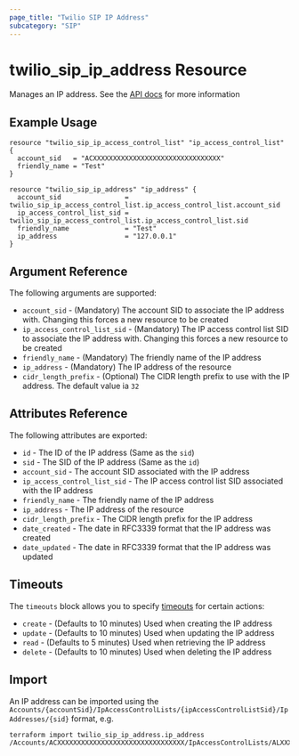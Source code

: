 ```yaml
---
page_title: "Twilio SIP IP Address"
subcategory: "SIP"
---
```


# twilio_sip_ip_address Resource

Manages an IP address. See the [API docs](https://www.twilio.com/docs/voice/sip/api/sip-ipaddress-resource) for more information

## Example Usage

```hcl
resource "twilio_sip_ip_access_control_list" "ip_access_control_list" {
  account_sid   = "ACXXXXXXXXXXXXXXXXXXXXXXXXXXXXXXXX"
  friendly_name = "Test"
}

resource "twilio_sip_ip_address" "ip_address" {
  account_sid                = twilio_sip_ip_access_control_list.ip_access_control_list.account_sid
  ip_access_control_list_sid = twilio_sip_ip_access_control_list.ip_access_control_list.sid
  friendly_name              = "Test"
  ip_address                 = "127.0.0.1"
}
```

## Argument Reference

The following arguments are supported:

- `account_sid` - (Mandatory) The account SID to associate the IP address with. Changing this forces a new resource to be created
- `ip_access_control_list_sid` - (Mandatory) The IP access control list SID to associate the IP address with. Changing this forces a new resource to be created
- `friendly_name` - (Mandatory) The friendly name of the IP address
- `ip_address` - (Mandatory) The IP address of the resource
- `cidr_length_prefix` - (Optional) The CIDR length prefix to use with the IP address. The default value ia `32`

## Attributes Reference

The following attributes are exported:

- `id` - The ID of the IP address (Same as the `sid`)
- `sid` - The SID of the IP address (Same as the `id`)
- `account_sid` - The account SID associated with the IP address
- `ip_access_control_list_sid` - The IP access control list SID associated with the IP address
- `friendly_name` - The friendly name of the IP address
- `ip_address` - The IP address of the resource
- `cidr_length_prefix` - The CIDR length prefix for the IP address
- `date_created` - The date in RFC3339 format that the IP address was created
- `date_updated` - The date in RFC3339 format that the IP address was updated

## Timeouts

The `timeouts` block allows you to specify [timeouts](https://www.terraform.io/docs/configuration/resources.html#timeouts) for certain actions:

- `create` - (Defaults to 10 minutes) Used when creating the IP address
- `update` - (Defaults to 10 minutes) Used when updating the IP address
- `read` - (Defaults to 5 minutes) Used when retrieving the IP address
- `delete` - (Defaults to 10 minutes) Used when deleting the IP address

## Import

An IP address can be imported using the `Accounts/{accountSid}/IpAccessControlLists/{ipAccessControlListSid}/IpAddresses/{sid}` format, e.g.

```shell
terraform import twilio_sip_ip_address.ip_address /Accounts/ACXXXXXXXXXXXXXXXXXXXXXXXXXXXXXXXX/IpAccessControlLists/ALXXXXXXXXXXXXXXXXXXXXXXXXXXXXXXXX/IpAddresses/IPXXXXXXXXXXXXXXXXXXXXXXXXXXXXXXXX
```
